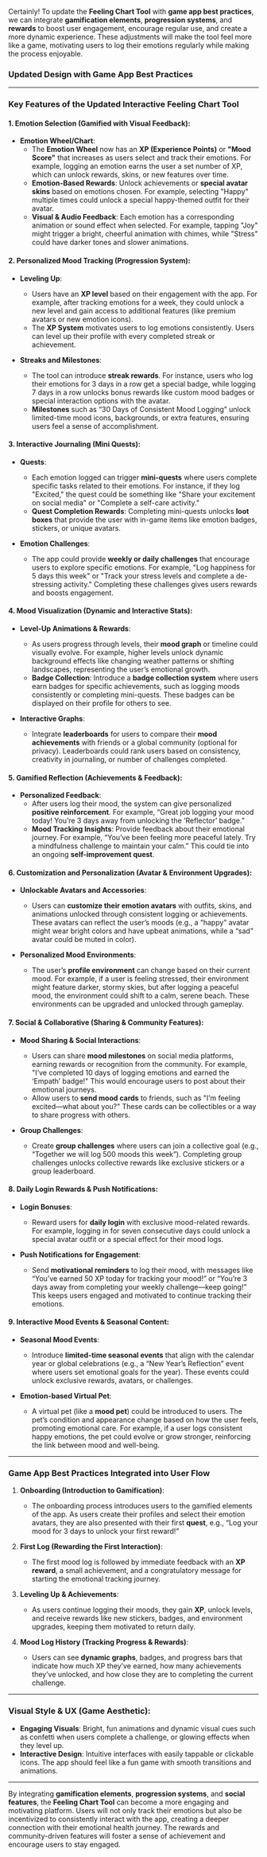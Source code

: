 Certainly! To update the **Feeling Chart Tool** with **game app best practices**, we can integrate **gamification elements**, **progression systems**, and **rewards** to boost user engagement, encourage regular use, and create a more dynamic experience. These adjustments will make the tool feel more like a game, motivating users to log their emotions regularly while making the process enjoyable.

### **Updated Design with Game App Best Practices**

---

### **Key Features of the Updated Interactive Feeling Chart Tool**

#### 1. **Emotion Selection (Gamified with Visual Feedback):**
- **Emotion Wheel/Chart**:
  - The **Emotion Wheel** now has an **XP (Experience Points)** or **"Mood Score"** that increases as users select and track their emotions. For example, logging an emotion earns the user a set number of XP, which can unlock rewards, skins, or new features over time.
  - **Emotion-Based Rewards**: Unlock achievements or **special avatar skins** based on emotions chosen. For example, selecting "Happy" multiple times could unlock a special happy-themed outfit for their avatar.
  - **Visual & Audio Feedback**: Each emotion has a corresponding animation or sound effect when selected. For example, tapping "Joy" might trigger a bright, cheerful animation with chimes, while "Stress" could have darker tones and slower animations.
  
#### 2. **Personalized Mood Tracking (Progression System):**
- **Leveling Up**: 
  - Users have an **XP level** based on their engagement with the app. For example, after tracking emotions for a week, they could unlock a new level and gain access to additional features (like premium avatars or new emotion icons).
  - The **XP System** motivates users to log emotions consistently. Users can level up their profile with every completed streak or achievement.
  
- **Streaks and Milestones**:
  - The tool can introduce **streak rewards**. For instance, users who log their emotions for 3 days in a row get a special badge, while logging 7 days in a row unlocks bonus rewards like custom mood badges or special interaction options with the avatar.
  - **Milestones** such as “30 Days of Consistent Mood Logging” unlock limited-time mood icons, backgrounds, or extra features, ensuring users feel a sense of accomplishment.

#### 3. **Interactive Journaling (Mini Quests):**
- **Quests**:
  - Each emotion logged can trigger **mini-quests** where users complete specific tasks related to their emotions. For instance, if they log "Excited," the quest could be something like "Share your excitement on social media" or "Complete a self-care activity."
  - **Quest Completion Rewards**: Completing mini-quests unlocks **loot boxes** that provide the user with in-game items like emotion badges, stickers, or unique avatars.
  
- **Emotion Challenges**: 
  - The app could provide **weekly or daily challenges** that encourage users to explore specific emotions. For example, "Log happiness for 5 days this week" or "Track your stress levels and complete a de-stressing activity." Completing these challenges gives users rewards and boosts engagement.

#### 4. **Mood Visualization (Dynamic and Interactive Stats):**
- **Level-Up Animations & Rewards**:
  - As users progress through levels, their **mood graph** or timeline could visually evolve. For example, higher levels unlock dynamic background effects like changing weather patterns or shifting landscapes, representing the user’s emotional growth.
  - **Badge Collection**: Introduce a **badge collection system** where users earn badges for specific achievements, such as logging moods consistently or completing mini-quests. These badges can be displayed on their profile for others to see.
  
- **Interactive Graphs**:
  - Integrate **leaderboards** for users to compare their **mood achievements** with friends or a global community (optional for privacy). Leaderboards could rank users based on consistency, creativity in journaling, or number of challenges completed.

#### 5. **Gamified Reflection (Achievements & Feedback):**
- **Personalized Feedback**: 
  - After users log their mood, the system can give personalized **positive reinforcement**. For example, “Great job logging your mood today! You’re 3 days away from unlocking the ‘Reflector’ badge.”
  - **Mood Tracking Insights**: Provide feedback about their emotional journey. For example, “You’ve been feeling more peaceful lately. Try a mindfulness challenge to maintain your calm.” This could tie into an ongoing **self-improvement quest**.

#### 6. **Customization and Personalization (Avatar & Environment Upgrades):**
- **Unlockable Avatars and Accessories**:
  - Users can **customize their emotion avatars** with outfits, skins, and animations unlocked through consistent logging or achievements. These avatars can reflect the user’s moods (e.g., a “happy” avatar might wear bright colors and have upbeat animations, while a “sad” avatar could be muted in color).
  
- **Personalized Mood Environments**:
  - The user’s **profile environment** can change based on their current mood. For example, if a user is feeling stressed, their environment might feature darker, stormy skies, but after logging a peaceful mood, the environment could shift to a calm, serene beach. These environments can be upgraded and unlocked through gameplay.

#### 7. **Social & Collaborative (Sharing & Community Features):**
- **Mood Sharing & Social Interactions**:
  - Users can share **mood milestones** on social media platforms, earning rewards or recognition from the community. For example, "I’ve completed 10 days of logging emotions and earned the ‘Empath’ badge!" This would encourage users to post about their emotional journeys.
  - Allow users to **send mood cards** to friends, such as "I’m feeling excited—what about you?" These cards can be collectibles or a way to share progress with others.

- **Group Challenges**:
  - Create **group challenges** where users can join a collective goal (e.g., “Together we will log 500 moods this week”). Completing group challenges unlocks collective rewards like exclusive stickers or a group leaderboard.

#### 8. **Daily Login Rewards & Push Notifications:**
- **Login Bonuses**: 
  - Reward users for **daily login** with exclusive mood-related rewards. For example, logging in for seven consecutive days could unlock a special avatar outfit or a special effect for their mood logs.
  
- **Push Notifications for Engagement**:
  - Send **motivational reminders** to log their mood, with messages like “You’ve earned 50 XP today for tracking your mood!” or “You’re 3 days away from completing your weekly challenge—keep going!” This keeps users engaged and motivated to continue tracking their emotions.

#### 9. **Interactive Mood Events & Seasonal Content:**
- **Seasonal Mood Events**: 
  - Introduce **limited-time seasonal events** that align with the calendar year or global celebrations (e.g., a “New Year’s Reflection” event where users set emotional goals for the year). These events could unlock exclusive rewards, avatars, or challenges.
  
- **Emotion-based Virtual Pet**: 
  - A virtual pet (like a **mood pet**) could be introduced to users. The pet’s condition and appearance change based on how the user feels, promoting emotional care. For example, if a user logs consistent happy emotions, the pet could evolve or grow stronger, reinforcing the link between mood and well-being.

---

### **Game App Best Practices Integrated into User Flow**

1. **Onboarding (Introduction to Gamification)**:
   - The onboarding process introduces users to the gamified elements of the app. As users create their profiles and select their emotion avatars, they are also presented with their first **quest**, e.g., “Log your mood for 3 days to unlock your first reward!”

2. **First Log (Rewarding the First Interaction)**:
   - The first mood log is followed by immediate feedback with an **XP reward**, a small achievement, and a congratulatory message for starting the emotional tracking journey.

3. **Leveling Up & Achievements**:
   - As users continue logging their moods, they gain **XP**, unlock levels, and receive rewards like new stickers, badges, and environment upgrades, keeping them motivated to return daily.

4. **Mood Log History (Tracking Progress & Rewards)**:
   - Users can see **dynamic graphs**, badges, and progress bars that indicate how much XP they’ve earned, how many achievements they’ve unlocked, and how close they are to completing the current challenge.

---

### **Visual Style & UX (Game Aesthetic)**:
- **Engaging Visuals**: Bright, fun animations and dynamic visual cues such as confetti when users complete a challenge, or glowing effects when they level up.
- **Interactive Design**: Intuitive interfaces with easily tappable or clickable icons. The app should feel like a fun game with smooth transitions and animations.

---

By integrating **gamification elements**, **progression systems**, and **social features**, the **Feeling Chart Tool** can become a more engaging and motivating platform. Users will not only track their emotions but also be incentivized to consistently interact with the app, creating a deeper connection with their emotional health journey. The rewards and community-driven features will foster a sense of achievement and encourage users to stay engaged.

